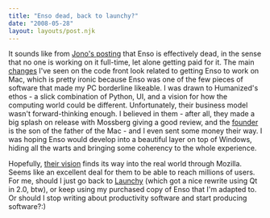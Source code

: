 ```yaml
---
title: "Enso dead, back to launchy?"
date: "2008-05-28"
layout: layouts/post.njk
---
```


It sounds like from [Jono's posting](http://humanized.com/about/) that Enso is effectively dead, in the sense that no one is working on it full-time, let alone getting paid for it. The main [changes](http://code.google.com/p/enso/source/list) I've seen on the code front look related to getting Enso to work on Mac, which is pretty ironic because Enso was one of the few pieces of software that made my PC borderline likeable. I was drawn to Humanized's ethos - a slick combination of Python, UI, and a vision for how the computing world could be different. Unfortunately, their business model wasn't forward-thinking enough. I believed in them - after all, they made a big splash on release with Mossberg giving a good review, and the [founder](http://azarask.in/blog/) is the son of the father of the Mac - and I even sent some money their way. I was hoping Enso would develop into a beautiful layer on top of Windows, hiding all the warts and bringing some coherency to the whole experience.

Hopefully, [their vision](http://humanized.com/about/) finds its way into the real world through Mozilla. Seems like an excellent deal for them to be able to reach millions of users. For me, should I just go back to [Launchy](http://www.launchy.net/) (which got a nice rewrite using Qt in 2.0, btw), or keep using my purchased copy of Enso that I'm adapted to. Or should I stop writing about productivity software and start producing software?:)
